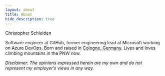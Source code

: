 ```yaml
---
layout: about
title: About
hide_description: true
---
```


Christopher Schleiden

Software engineer at GitHub, former engineering lead at Microsoft working on Azure DevOps. Born and raised in [Cologne, Germany](https://www.cologne.de). Lives and loves climbing mountains in the PNW now.

*Disclaimer: The opinions expressed herein are my own and do not represent my employer’s views in any way.*